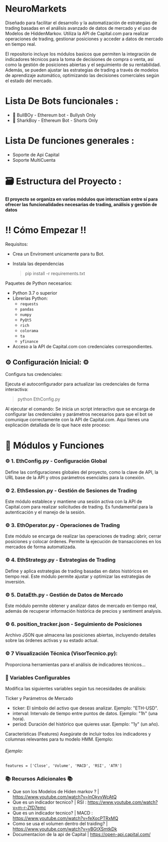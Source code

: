 # NeuroMarkets               


Diseñado para facilitar el desarrollo y la automatización de estrategias de trading basadas en el análisis avanzado de datos de mercado y el uso de Modelos de HiddenMarkov. Utiliza la API de Capital.com para realizar operaciones de trading, gestionar posiciones y acceder a datos de mercado en tiempo real.

El repositorio incluye los módulos basicos que permiten la integración de indicadores técnicos para la toma de decisiones de compra o venta, así como la gestión de posiciones abiertas y el seguimiento de su rentabilidad. Además, se pueden ajustar las estrategias de trading a través de modelos de aprendizaje automático, optimizando las decisiones comerciales según el estado del mercado.

#  Lista De Bots funcionales :
- 🐂 BullBOy - Ethereum bot - Bullysh Only 
- 🦈 SharkBoy - Ethereum Bot - Shorts Only

#  Lista De funciones generales  :
- Soporte de Api Capital
- Soporte MultiCuenta

# 🗃️ Estructura del Proyecto : 

#### El proyecto se organiza en varios módulos que interactúan entre sí para ofrecer las funcionalidades necesarias de trading, análisis y gestión de datos

# ‼  Cómo Empezar ‼ 

Requisitos: 

- Crea un Enviroment unicamente para tu Bot.

- Instala las dependencias

  > pip install -r requirements.txt

  
Paquetes de Python necesarios: 

- Python 3.7 o superior
- Librerías Python:
  - `requests`
  - `pandas`
  - `numpy`
  - `PyQt5`
  - `rich`
  - `colorama`
  - `ta`
  - `yfinance`
- Acceso a la API de Capital.com con  credenciales correspondientes.

## ⚙️ Configuración Inicial: ⚙️

Configura tus credenciales:

Ejecuta el autoconfigurador para actualizar las credenciales de forma interactiva:

> python EthConfig.py

Al ejecutar el comando:
Se inicia un script interactivo que se encarga de configurar las credenciales y parámetros necesarios para que el bot se comunique correctamente con la API de Capital.com. Aquí tienes una explicación detallada de lo que hace este proceso:


# 💽 Módulos y Funciones 

### ⚙️ 1. EthConfig.py - Configuración Global
Define las configuraciones globales del proyecto, como la clave de API, la URL base de la API y otros parámetros esenciales para la conexión.

### ⚙️ 2. EthSession.py - Gestión de Sesiones de Trading

Este módulo establece y mantiene una sesión activa con la API de Capital.com para realizar solicitudes de trading. Es fundamental para la autenticación y el manejo de la sesión.


### ⚙️  3. EthOperator.py - Operaciones de Trading
Este módulo se encarga de realizar las operaciones de trading: abrir, cerrar posiciones y colocar órdenes. Permite la ejecución de transacciones en los mercados de forma automatizada.

### ⚙️  4.  EthStrategy.py - Estrategias de Trading
Define y aplica estrategias de trading basadas en datos históricos en tiempo real. Este módulo permite ajustar y optimizar las estrategias de inversión.


### ⚙️ 5. DataEth.py - Gestión de Datos de Mercado
Este módulo permite obtener y analizar datos de mercado en tiempo real, además de recuperar información histórica de precios y sentiment analysis.


### ⚙️  6. position_tracker.json - Seguimiento de Posiciones
Archivo JSON que almacena las posiciones abiertas, incluyendo detalles sobre las órdenes activas y su estado actual.



### ⚙️  7 Visualización Técnica (VisorTecnico.py):

Proporciona herramientas para el análisis  de indicadores técnicos... 




### 🔧 Variables Configurables
Modifica las siguientes variables según tus necesidades de análisis:

Ticker y Parámetros de Mercado

- ticker: El símbolo del activo que deseas analizar. Ejemplo: "ETH-USD".
- interval: Intervalo de tiempo entre puntos de datos. Ejemplo: "1h" (una hora).
- period: Duración del histórico que quieres usar. Ejemplo: "1y" (un año).

Características (Features)
Asegúrate de incluir todos los indicadores y columnas relevantes para tu modelo HMM.
Ejemplo:

###### Ejemplo: 

    features = ['Close', 'Volume', 'MACD', 'RSI', 'ATR']



### 📚  Recursos Adicionales 📚  

- Que son los Modelos de Hiden markov ?       | https://www.youtube.com/watch?v=lnOkyvWcAtQ
- Que es un indicador tecnico?                | RSI : https://www.youtube.com/watch?v=m-r-ZfD7emc
- Que es un indicador tecnico?                | MACD : https://www.youtube.com/watch?v=feXocPTRxMQ
- Como se usa el volumen dentro del traiding? | https://www.youtube.com/watch?v=vBGtXSmtkDk
- Documentacion de la api de Capital          | https://open-api.capital.com/ 

